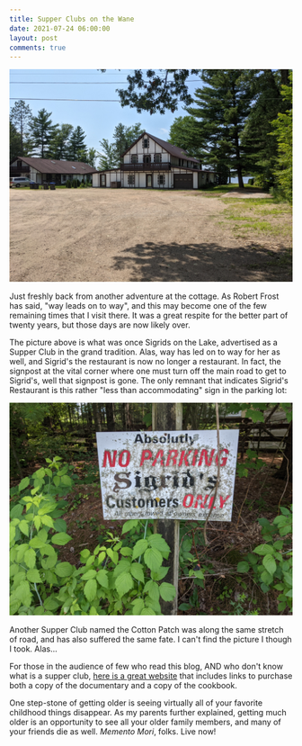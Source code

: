 ```yaml
---
title: Supper Clubs on the Wane
date: 2021-07-24 06:00:00
layout: post
comments: true
---
```


<img src="/images/sigrids.jpg"> <br />

Just freshly back from another adventure at the cottage. As Robert Frost has said, "way leads on to way", and this may become one of the few remaining times that I visit there. It was a great respite for the better part of twenty years, but those days are now likely over.

The picture above is what was once Sigrids on the Lake, advertised as a Supper Club in the grand tradition. Alas, way has led on to way for her as well, and Sigrid's the restaurant is now no longer a restaurant. In fact, the signpost at the vital corner where one must turn off the main road to get to Sigrid's, well that signpost is gone. The only remnant that indicates Sigrid's Restaurant is this rather "less than accommodating" sign in the parking lot:


<img src="/images/sigrids-sign.jpg"> <br />

Another Supper Club named the Cotton Patch was along the same stretch of road, and has also suffered the same fate. I can't find the picture I though I took. Alas...

For those in the audience of few who read this blog, AND  who don't know what is a supper club, <a href="http://www.oldfashionedthemovie.com/">here is a great website</a> that includes links to purchase both a copy of the documentary and a copy of the cookbook.

One step-stone of getting older is seeing virtually all of your favorite childhood things disappear. As my parents further explained, getting much older is an opportunity to see all your older family members, and many of your friends die as well. *Memento Mori*, folks. Live now!